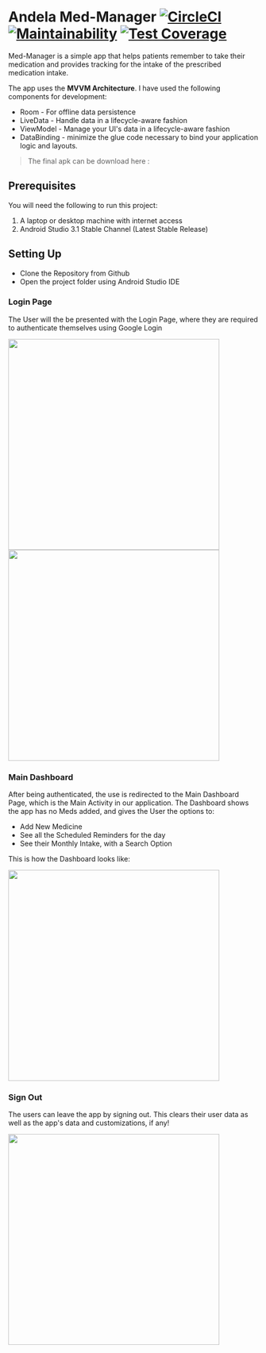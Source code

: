 # Andela Med-Manager  [![CircleCI](https://circleci.com/gh/jumaallan/AndelaMedManager/tree/master.svg?style=shield)](https://circleci.com/gh/jumaallan/Andela-Med-Manager/tree/master)   [![Maintainability](https://api.codeclimate.com/v1/badges/029ded8e7747a58f1095/maintainability)](https://codeclimate.com/github/jumaallan/Andela-Med-Manager/maintainability)  [![Test Coverage](https://api.codeclimate.com/v1/badges/029ded8e7747a58f1095/test_coverage)](https://codeclimate.com/github/jumaallan/Andela-Med-Manager/test_coverage)

Med-Manager is a simple app that helps patients remember to take their medication and provides tracking for the intake of the prescribed medication intake.

The app uses the **MVVM Architecture**. I have used the following components for development:

* Room - For offline data persistence
* LiveData - Handle data in a lifecycle-aware fashion 
* ViewModel - Manage your UI's data in a lifecycle-aware fashion
* DataBinding -  minimize the glue code necessary to bind your application logic and layouts.


> The final apk can be download here : <insert link>

## Prerequisites
You will need the following to run this project:
1. A laptop or desktop machine with internet access
2. Android Studio 3.1 Stable Channel (Latest Stable Release)

## Setting Up
* Clone the Repository from Github
* Open the project folder using Android Studio IDE

### Login Page
The User will the be presented with the Login Page, where they are required to authenticate themselves using Google Login

<img src="https://github.com/jumaallan/AndelaMedManager/blob/master/screenshots/andela-google-auth.png" width="425"/>   <img src="https://github.com/jumaallan/AndelaMedManager/blob/master/screenshots/andela-login-account.png" width="425"/> 

### Main Dashboard
After being authenticated, the use is redirected to the Main Dashboard Page, which is the Main Activity in our application. The Dashboard shows the app has no Meds added, and gives the User the options to:

* Add New Medicine
* See all the Scheduled Reminders for the day
* See their Monthly Intake, with a Search Option 

This is how the Dashboard looks like:

<img src="https://github.com/jumaallan/AndelaMedManager/blob/master/screenshots/andela-main-dashboard-empty.png" width="425"/> 

### Sign Out
The users can leave the app by signing out. This clears their user data as well as the app's data and customizations, if any!

<img src="https://github.com/jumadeveloper/AndelaMedManager/blob/master/screenshots/andela-profile-card.png" width="425"/> 